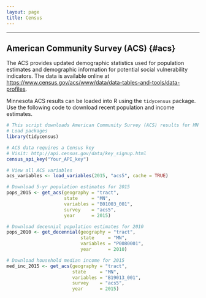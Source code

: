 ```yaml
---
layout: page
title: Census
---
```


---

## American Community Survey (ACS) {#acs}
The ACS provides updated demographic statistics used for population estimates and demographic information for potential social vulnerability indicators. The data is available online at https://www.census.gov/acs/www/data/data-tables-and-tools/data-profiles.  


Minnesota ACS results can be loaded into R using the `tidycensus` package. 
Use the following code to download recent population and income estimates.
```r
# This script downloads American Community Survey (ACS) results for MN
# Load packages
library(tidycensus)

# ACS data requires a Census key
# Visit: http://api.census.gov/data/key_signup.html
census_api_key("Your_API_key")

# View all ACS variables
acs_variables <- load_variables(2015, "acs5", cache = TRUE)

# Download 5-yr population estimates for 2015
pops_2015 <- get_acs(geography = "tract", 
                     state     = "MN", 
                     variables = "B01003_001", 
                     survey    = "acs5", 
                     year      = 2015)

# Download decennial population estimates for 2010
pops_2010 <- get_decennial(geography = "tract", 
                           state     = "MN", 
                           variables = "P0080001", 
                           year      = 2010)

# Download household median income for 2015
med_inc_2015 <- get_acs(geography = "tract", 
                        state     = "MN", 
                        variables = "B19013_001", 
                        survey    = "acs5", 
                        year      = 2015)
```

